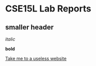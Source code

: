 # CSE15L Lab Reports

## smaller header

*italic*

**bold**

[Take me to a useless website](https://theuselessweb.com/)

